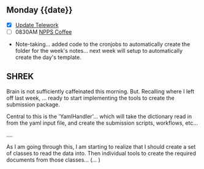 ## Monday {{date}}

- [x] [Update Telework](https://docs.google.com/spreadsheets/d/16AZZBiKL1s6eGgH2KFiJPnD8-TjRsC0HYy4Qdmbr358/edit#gid=0)
- [ ] 0830AM [NPPS Coffee](https://bnl.zoomgov.com/j/16157150845?pwd=NXNqTi9ZWEFBKzYwRXQ5U3NXU1dBZz09)

- Note-taking... added code to the cronjobs to automatically create the folder for the week's notes... next week will setup to automatically create the day's template.

SHREK
---
Brain is not sufficiently caffeinated this morning.  But.  Recalling where I left off last week, ... ready to start implementing the tools to create the submission package.

Central to this is the 'YamlHandler'... which will take the dictionary read in from the yaml input file, and create the submission scripts, workflows, etc...

....

As I am going through this, I am starting to realize that I should create a set of classes to read the data into.   Then individual tools to create the required documents from those classes... (... )